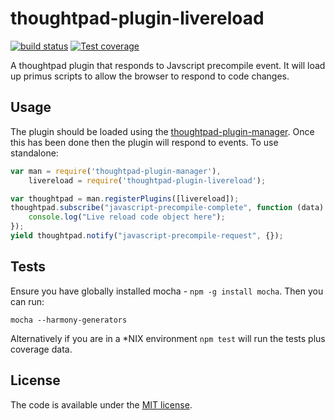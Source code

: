 thoughtpad-plugin-livereload
=================================

[![build status][travis-image]][travis-url]
[![Test coverage][coveralls-image]][coveralls-url]

A thoughtpad plugin that responds to Javscript precompile event. It will load up primus scripts to allow the browser to respond to code changes.

## Usage

The plugin should be loaded using the [thoughtpad-plugin-manager](https://github.com/hmmdeif/thoughtpad-plugin-manager). Once this has been done then the plugin will respond to events. To use standalone:

```JavaScript
var man = require('thoughtpad-plugin-manager'),
    livereload = require('thoughtpad-plugin-livereload');

var thoughtpad = man.registerPlugins([livereload]);
thoughtpad.subscribe("javascript-precompile-complete", function (data) {
    console.log("Live reload code object here"); 
});
yield thoughtpad.notify("javascript-precompile-request", {});
```

## Tests

Ensure you have globally installed mocha - `npm -g install mocha`. Then you can run:

`mocha --harmony-generators`

Alternatively if you are in a *NIX environment `npm test` will run the tests plus coverage data.

## License

The code is available under the [MIT license](http://deif.mit-license.org/).

[travis-image]: https://img.shields.io/travis/hmmdeif/thoughtpad-plugin-livereload/master.svg?style=flat-square
[travis-url]: https://travis-ci.org/hmmdeif/thoughtpad-plugin-livereload
[coveralls-image]: https://img.shields.io/coveralls/hmmdeif/thoughtpad-plugin-livereload/master.svg?style=flat-square
[coveralls-url]: https://coveralls.io/r/hmmdeif/thoughtpad-plugin-livereload?branch=master
